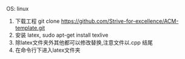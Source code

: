 
OS: linux

1. 下载工程 git clone https://github.com/Strive-for-excellence/ACM-template.git
2. 安装 latex, sudo apt-get install texlive
3. 除latex文件夹外其他都可以修改替换,注意文件以.cpp 结尾
4. 在命令行下进入latex文件夹

